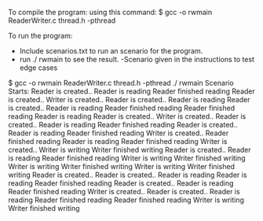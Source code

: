 To compile the program:
using this command: $ gcc -o rwmain ReaderWriter.c thread.h -pthread

To run the program:

- Include scenarios.txt to run an scenario for the program.
- run ./ rwmain to see the result.
  -Scenario given in the instructions to test edge cases

$ gcc -o rwmain ReaderWriter.c thread.h -pthread
./ rwmain
Scenario Starts:
Reader is created..
Reader is reading
Reader finished reading
Reader is created..
Writer is created..
Reader is created..
Reader is reading
Reader is created..
Reader is reading
Reader finished reading
Reader finished reading
Reader is reading
Reader is created..
Writer is created..
Reader is created..
Reader is reading
Reader finished reading
Reader is created..
Reader is reading
Reader finished reading
Writer is created..
Reader finished reading
Reader is reading
Reader finished reading
Writer is created..
Writer is writing
Writer finished writing
Reader is created..
Reader is reading
Reader finished reading
Writer is writing
Writer finished writing
Writer is writing
Writer finished writing
Writer is writing
Writer finished writing
Reader is created..
Reader is created..
Reader is reading
Reader is reading
Reader finished reading
Reader is created..
Reader is reading
Reader finished reading
Writer is created..
Reader is created..
Reader is reading
Reader finished reading
Reader finished reading
Writer is writing
Writer finished writing
